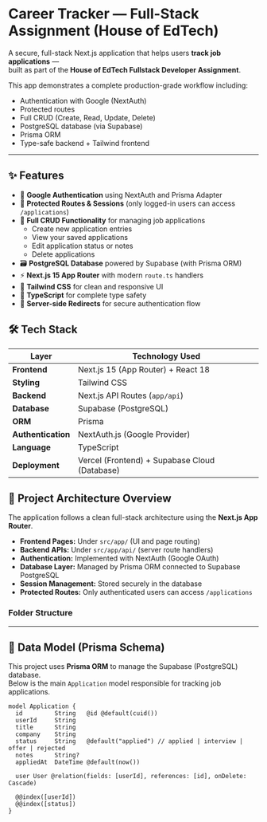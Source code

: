 # Career Tracker — Full-Stack Assignment (House of EdTech)

A secure, full-stack Next.js application that helps users **track job applications** —  
built as part of the **House of EdTech Fullstack Developer Assignment**.

This app demonstrates a complete production-grade workflow including:
- Authentication with Google (NextAuth)
- Protected routes
- Full CRUD (Create, Read, Update, Delete)
- PostgreSQL database (via Supabase)
- Prisma ORM
- Type-safe backend + Tailwind frontend

---
## ✨ Features

- 🔐 **Google Authentication** using NextAuth and Prisma Adapter  
- 🧩 **Protected Routes & Sessions** (only logged-in users can access `/applications`)  
- 📄 **Full CRUD Functionality** for managing job applications  
  - Create new application entries  
  - View your saved applications  
  - Edit application status or notes  
  - Delete applications  
- 🗃️ **PostgreSQL Database** powered by Supabase (with Prisma ORM)  
- ⚡ **Next.js 15 App Router** with modern `route.ts` handlers  
- 💅 **Tailwind CSS** for clean and responsive UI  
- 🧰 **TypeScript** for complete type safety  
- 🧭 **Server-side Redirects** for secure authentication flow

## 🛠️ Tech Stack

| Layer | Technology Used |
|-------|------------------|
| **Frontend** | Next.js 15 (App Router) + React 18 |
| **Styling** | Tailwind CSS |
| **Backend** | Next.js API Routes (`app/api`) |
| **Database** | Supabase (PostgreSQL) |
| **ORM** | Prisma |
| **Authentication** | NextAuth.js (Google Provider) |
| **Language** | TypeScript |
| **Deployment** | Vercel (Frontend) + Supabase Cloud (Database) |

## 🧠 Project Architecture Overview

The application follows a clean full-stack architecture using the **Next.js App Router**.

- **Frontend Pages:** Under `src/app/` (UI and page routing)
- **Backend APIs:** Under `src/app/api/` (server route handlers)
- **Authentication:** Implemented with NextAuth (Google OAuth)
- **Database Layer:** Managed by Prisma ORM connected to Supabase PostgreSQL
- **Session Management:** Stored securely in the database
- **Protected Routes:** Only authenticated users can access `/applications`

### Folder Structure

---

## 🧩 Data Model (Prisma Schema)

This project uses **Prisma ORM** to manage the Supabase (PostgreSQL) database.  
Below is the main `Application` model responsible for tracking job applications.

```prisma
model Application {
  id         String   @id @default(cuid())
  userId     String
  title      String
  company    String
  status     String   @default("applied") // applied | interview | offer | rejected
  notes      String?
  appliedAt  DateTime @default(now())

  user User @relation(fields: [userId], references: [id], onDelete: Cascade)

  @@index([userId])
  @@index([status])
}

